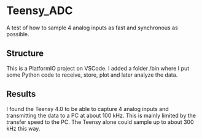 # Teensy_ADC
A test of how to sample 4 analog inputs as fast and synchronous as possible.

## Structure
This is a PlatformIO project on VSCode.
I added a folder /bin where I put some Python code to receive, store, plot and later analyze the data.

## Results
I found the Teensy 4.0 to be able to capture 4 analog inputs and transmitting the data to a PC at about 100 kHz.
This is mainly limited by the transfer speed to the PC.
The Teensy alone could sample up to about 300 kHz this way.